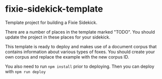 # fixie-sidekick-template
Template project for building a Fixie Sidekick.

There are a number of places in the template marked "TODO". You should update the project in these places for your sidekick.

This template is ready to deploy and makes use of a document corpus that contains information about various types of foxes. You should create your own corpus and replace the example with the new corpus ID.

You also need to run ```npm install``` prior to deploying. Then you can deploy with ```npm run deploy```